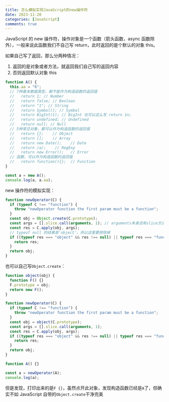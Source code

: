 ```yaml
---
title: 怎么模拟实现JavaScript的new操作符
date: 2023-11-20
categories: [JavaScript]
comments: true
---
```


JavaScript 的 new 操作符，操作对象是一个函数（箭头函数，async 函数除外），一般来说此函数我们不自己写 return，此时返回的是个默认的对象 this。

如果自己写了返回，那么分两种情况：

1. 返回的是对象或者方法，就返回我们自己写的返回内容
2. 否则返回默认对象 this

<!-- more -->

```javascript
function A() {
  this.aa = "6";
  // 7种基本数据类型，都不能作为构造函数的返回值
  //   return 1; // Number
  //   return false; // Boolean
  //   return "1"; // String
  //   return Symbol(); // Symbol
  //   return BigInt(1); // BigInt 也可以这么写 return 1n;
  //   return undefined; // Undefined
  //   return null; // Null
  // 5种常见对象，都可以作为构造函数的返回值
  //   return {};    // Object
  //   return [];    // Array
  //   return new Date();    // Date
  //   return /a/;    // RegExp
  //   return new Error();   // Error
  // 函数，可以作为构造函数的返回值
  //   return function(){};  // Function
}

const a = new A();
console.log(a, a.aa);
```

new 操作符的模拟实现：

```javascript
function newOperator(C) {
  if (typeof C !== "function") {
    throw "newOperator function the first param must be a function";
  }
  const obj = Object.create(C.prototype);
  const args = [].slice.call(arguments, 1); // arguments本身没有slice方法，除了这种写法，还可以这样：[...arguments].slice(1);或者Array.from(arguments).slice(1);
  const res = C.apply(obj, args);
  // typeof null 的结果是'object'，所以这里要排除掉
  if ((typeof res === "object" && res !== null) || typeof res === "function") {
    return res;
  }
  return obj;
}
```

也可以自己写`Object.create`：

```javascript
function object(obj) {
  function F() {}
  F.prototype = obj;
  return new F();
}

function newOperator(C) {
  if (typeof C !== "function") {
    throw "newOperator function the first param must be a function";
  }
  const obj = object(C.prototype);
  const args = [].slice.call(arguments, 1);
  const res = C.apply(obj, args);
  if ((typeof res === "object" && res !== null) || typeof res === "function") {
    return res;
  }
  return obj;
}

function A() {}

const a = newOperator(A);
console.log(a);
```

但是发现，打印出来的是`F {}`，虽然点开此对象，发现构造函数已经是`A`了，但确实不如 JavaScript 自带的`Object.create`干净完美
